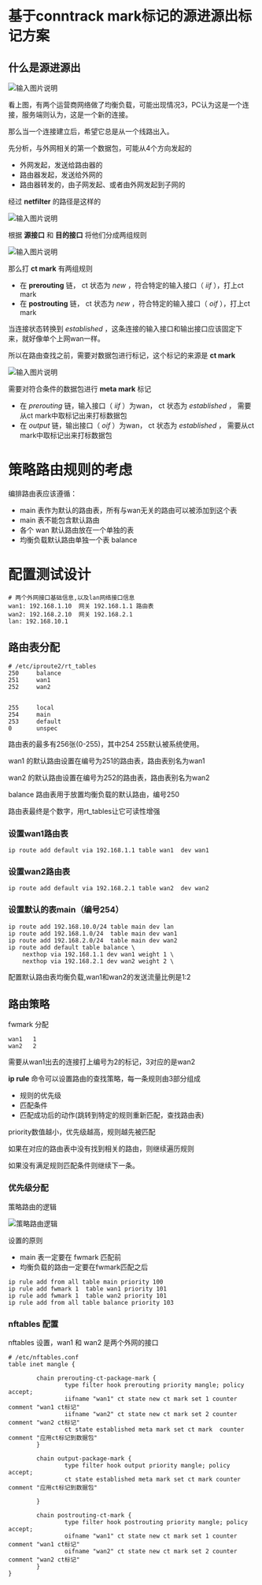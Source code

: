 

# 基于conntrack mark标记的源进源出标记方案

## 什么是源进源出

![输入图片说明](../%E5%A4%9A%E8%B7%AF%E5%BE%84%E7%9A%84%E9%97%AE%E9%A2%98.png)

看上图，有两个运营商网络做了均衡负载，可能出现情况3，PC认为这是一个连接，服务端则认为，这是一个新的连接。

那么当一个连接建立后，希望它总是从一个线路出入。

先分析，与外网相关的第一个数据包，可能从4个方向发起的

- 外网发起，发送给路由器的
- 路由器发起，发送给外网的
- 路由器转发的，由子网发起、或者由外网发起到子网的

经过 **netfilter** 的路径是这样的

![输入图片说明](%E7%AC%AC%E4%B8%80%E4%B8%AA%E6%95%B0%E6%8D%AE%E5%8C%85%E7%BB%8F%E8%BF%87netfilter%E8%B7%AF%E5%BE%84.png)

根据 **源接口** 和 **目的接口** 将他们分成两组规则

![输入图片说明](../ct%E8%A7%84%E5%88%99%E5%88%86%E7%BB%84.png)

那么打 **ct mark** 有两组规则

- 在 **prerouting** 链， ct 状态为 *new* ，符合特定的输入接口（ *iif* ），打上ct mark
- 在 **postrouting** 链， ct 状态为 *new* ，符合特定的输入接口（ *oif* ），打上ct mark


当连接状态转换到 *established* ，这条连接的输入接口和输出接口应该固定下来，就好像单个上网wan一样。

所以在路由查找之前，需要对数据包进行标记，这个标记的来源是 **ct mark**

![输入图片说明](%E4%BB%8Ectmark%E6%8F%90%E5%8F%96%E6%A0%87%E8%AE%B0%E5%88%B0%E6%95%B0%E6%8D%AE%E5%8C%85.png)

需要对符合条件的数据包进行 **meta mark** 标记

- 在 *prerouting* 链，输入接口（ *iif* ）为wan， ct 状态为 *established* ， 需要从ct mark中取标记出来打标数据包
- 在 *output* 链，输出接口（ *oif* ）为wan， ct 状态为 *established* ， 需要从ct mark中取标记出来打标数据包


# 策略路由规则的考虑

编排路由表应该遵循：

- main 表作为默认的路由表，所有与wan无关的路由可以被添加到这个表
- main 表不能包含默认路由
- 各个 wan 默认路由放在一个单独的表
- 均衡负载默认路由单独一个表 balance


# 配置测试设计

```
# 两个外网接口基础信息,以及lan网络接口信息
wan1: 192.168.1.10  网关 192.168.1.1 路由表
wan2: 192.168.2.10  网关 192.168.2.1 
lan: 192.168.10.1
```

## 路由表分配

```
# /etc/iproute2/rt_tables
250     balance
251     wan1
252     wan2


255     local
254     main
253     default
0       unspec
```
路由表的最多有256张(0-255)，其中254 255默认被系统使用。

wan1 的默认路由设置在编号为251的路由表，路由表别名为wan1

wan2 的默认路由设置在编号为252的路由表，路由表别名为wan2

balance 路由表用于放置均衡负载的默认路由，编号250


路由表最终是个数字，用rt_tables让它可读性增强


### 设置wan1路由表

```
ip route add default via 192.168.1.1 table wan1  dev wan1 
```

### 设置wan2路由表

```
ip route add default via 192.168.2.1 table wan2  dev wan2
```

### 设置默认的表main（编号254）

```
ip route add 192.168.10.0/24 table main dev lan
ip route add 192.168.1.0/24  table main dev wan1 
ip route add 192.168.2.0/24  table main dev wan2
ip route add default table balance \
	nexthop via 192.168.1.1 dev wan1 weight 1 \
	nexthop via 192.168.2.1 dev wan2 weight 2 \
```

配置默认路由表均衡负载,wan1和wan2的发送流量比例是1:2



## 路由策略

fwmark 分配
```
wan1   1
wan2   2
```

需要从wan1出去的连接打上编号为2的标记，3对应的是wan2


**ip rule** 命令可以设置路由的查找策略，每一条规则由3部分组成

- 规则的优先级
- 匹配条件
- 匹配成功后的动作(跳转到特定的规则重新匹配，查找路由表)


priority数值越小，优先级越高，规则越先被匹配

如果在对应的路由表中没有找到相关的路由，则继续遍历规则

如果没有满足规则匹配条件则继续下一条。


### 优先级分配

策略路由的逻辑

![策略路由逻辑](../%E7%AD%96%E7%95%A5%E8%B7%AF%E7%94%B1%E9%80%BB%E8%BE%91.png)

设置的原则

- main 表一定要在 fwmark 匹配前
- 均衡负载的路由一定要在fwmark匹配之后



```
ip rule add from all table main priority 100
ip rule add fwmark 1  table wan1 priority 101
ip rule add fwmark 1  table wan2 priority 101
ip rule add from all table balance priority 103
```



### nftables 配置

nftables 设置，wan1 和 wan2 是两个外网的接口

```
# /etc/nftables.conf
table inet mangle {

        chain prerouting-ct-package-mark {
                type filter hook prerouting priority mangle; policy accept;
                iifname "wan1" ct state new ct mark set 1 counter comment "wan1 ct标记"
                iifname "wan2" ct state new ct mark set 2 counter comment "wan2 ct标记"
                ct state established meta mark set ct mark  counter comment "应用ct标记到数据包"
        }

        chain output-package-mark {
                type filter hook output priority mangle; policy accept;
                ct state established meta mark set ct mark counter comment "应用ct标记到数据包"

        }

        chain postrouting-ct-mark {
                type filter hook postrouting priority mangle; policy accept;
                oifname "wan1" ct state new ct mark set 1 counter comment "wan1 ct标记"
                oifname "wan2" ct state new ct mark set 2 counter comment "wan2 ct标记"
        }
}
```









